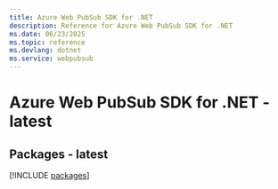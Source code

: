 ```yaml
---
title: Azure Web PubSub SDK for .NET
description: Reference for Azure Web PubSub SDK for .NET
ms.date: 06/23/2025
ms.topic: reference
ms.devlang: dotnet
ms.service: webpubsub
---
```

# Azure Web PubSub SDK for .NET - latest
## Packages - latest
[!INCLUDE [packages](web-pubsub-index.md)]